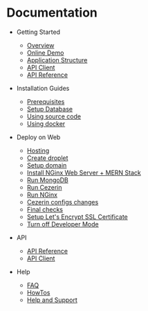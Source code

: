 # Documentation

- Getting Started

  - [Overview](getting-started/overview.md)
  - [Online Demo](getting-started/online-demo.md)
  - [Application Structure](getting-started/application-structure.md)
  - [API Client](https://github.com/cezerin2/cezerin2-client)
  - [API Reference](https://github.com/Cezerin2/Cezerin2/tree/main/docs/api)

- Installation Guides

  - [Prerequisites](installation-guides/prerequisites.md)
  - [Setup Database](installation-guides/setup-database.md)
  - [Using source code](installation-guides/using-source-code.md)
  - [Using docker](installation-guides/using-docker.md)

- Deploy on Web

  - [Hosting](deploy-on-web/deploy-on-web-hosting.md)
  - [Create droplet](deploy-on-web/deploy-on-web-droplet.md)
  - [Setup domain](deploy-on-web/deploy-on-web-domain.md)
  - [Install NGinx Web Server + MERN Stack](deploy-on-web/deploy-on-web-mern.md)
  - [Run MongoDB](deploy-on-web/deploy-on-web-mongodb.md)
  - [Run Cezerin](deploy-on-web/deploy-on-web-cezerin.md)
  - [Run NGinx](deploy-on-web/deploy-on-web-nginx.md)
  - [Cezerin configs changes](deploy-on-web/deploy-on-web-cezerin-configs.md)
  - [Final checks](deploy-on-web/deploy-on-web-final-checks.md)
  - [Setup Let's Encrypt SSL Certificate](deploy-on-web/deploy-on-web-lets-encrypt.md)
  - [Turn off Developer Mode](deploy-on-web/deploy-on-web-production-mode.md)

- API

  - [API Reference](api)
  - [API Client](https://github.com/cezerin2/cezerin2-client)

- Help
  - [FAQ](help/faq.md)
  - [HowTos](help/howtos.md)
  - [Help and Support](help/help-and-support.md)
